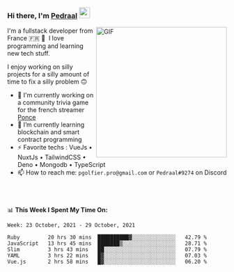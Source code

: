 ### Hi there, I'm <a href="https://pedraal.dev" target="_blank">Pedraal</a> <img src="https://media.giphy.com/media/hvRJCLFzcasrR4ia7z/giphy.gif" width="25px">
<img align="right" alt="GIF" src="https://pedraal.dev/avatar.png" width="300" height="300" />

I'm a fullstack developer from France 🇫🇷 🥖 &nbsp;I love programming and learning new
tech stuff.

I enjoy working on silly projects for a silly amount of time to fix a silly problem 🙃

- 🔭  I'm currently working on a community trivia game for the french streamer <a href="https://twitch.tv/ponce" target="_blank">Ponce</a>
- 🌱 I’m currently learning blockchain and smart contract programming
- ⚡ Favorite techs : VueJs &bull; NuxtJs &bull; TailwindCSS &bull; Deno &bull; Mongodb &bull; TypeScript
- 📫 How to reach me: `pgolfier.pro@gmail.com` or `Pedraal#9274` on Discord

<br>
<br>

📊 **This Week I Spent My Time On:**
<!--START_SECTION:waka-->
```text
Week: 23 October, 2021 - 29 October, 2021

Ruby         20 hrs 30 mins  ██████████▓░░░░░░░░░░░░░░   42.79 % 
JavaScript   13 hrs 45 mins  ███████▒░░░░░░░░░░░░░░░░░   28.71 % 
Slim         3 hrs 43 mins   ██░░░░░░░░░░░░░░░░░░░░░░░   07.79 % 
YAML         3 hrs 22 mins   █▓░░░░░░░░░░░░░░░░░░░░░░░   07.03 % 
Vue.js       2 hrs 58 mins   █▓░░░░░░░░░░░░░░░░░░░░░░░   06.20 % 
```
<!--END_SECTION:waka-->
